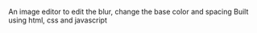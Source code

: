 An image editor to edit the blur, change the base color and spacing
Built using html, css and javascript
